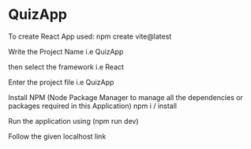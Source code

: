 # QuizApp

To create React App used:
  npm create vite@latest

Write the Project Name i.e QuizApp

then select the framework i.e React

Enter the project file i.e QuizApp

Install NPM (Node Package Manager to manage all the dependencies or packages required in this Application)
  npm i / install

Run the application using (npm run dev)

Follow the given localhost link

